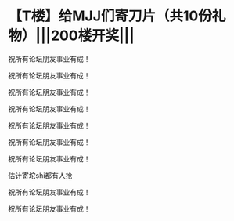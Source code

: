 # 【T楼】给MJJ们寄刀片（共10份礼物）|||200楼开奖|||


祝所有论坛朋友事业有成！

祝所有论坛朋友事业有成！

祝所有论坛朋友事业有成！

祝所有论坛朋友事业有成！

祝所有论坛朋友事业有成！<br />


祝所有论坛朋友事业有成！

祝所有论坛朋友事业有成！<img id="aimg_JDX8d" onclick="zoom(this, this.src, 0, 0, 0)" class="zoom" src="https://cdn.jsdelivr.net/gh/hishis/forum-master/public/images/patch.gif" onmouseover="img_onmouseoverfunc(this)" onload="thumbImg(this)" border="0" alt="" />

估计寄坨shi都有人抢

祝所有论坛朋友事业有成！

祝所有论坛朋友事业有成！
